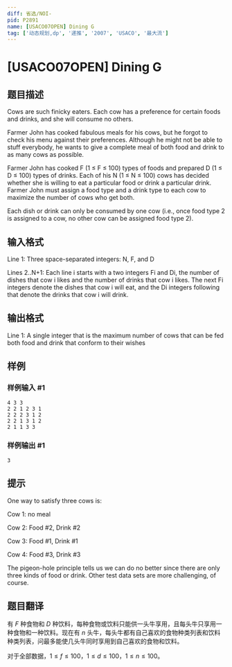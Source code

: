 ```yaml
---
diff: 省选/NOI-
pid: P2891
name: [USACO07OPEN] Dining G
tag: ['动态规划,dp', '递推', '2007', 'USACO', '最大流']
---
```

# [USACO07OPEN] Dining G
## 题目描述

Cows are such finicky eaters. Each cow has a preference for certain foods and drinks, and she will consume no others.

Farmer John has cooked fabulous meals for his cows, but he forgot to check his menu against their preferences. Although he might not be able to stuff everybody, he wants to give a complete meal of both food and drink to as many cows as possible.

Farmer John has cooked F (1 ≤ F ≤ 100) types of foods and prepared D (1 ≤ D ≤ 100) types of drinks. Each of his N (1 ≤ N ≤ 100) cows has decided whether she is willing to eat a particular food or drink a particular drink. Farmer John must assign a food type and a drink type to each cow to maximize the number of cows who get both.

Each dish or drink can only be consumed by one cow (i.e., once food type 2 is assigned to a cow, no other cow can be assigned food type 2).

## 输入格式

Line 1: Three space-separated integers: N, F, and D


Lines 2..N+1: Each line i starts with a two integers Fi and Di, the number of dishes that cow i likes and the number of drinks that cow i likes. The next Fi integers  denote the dishes that cow i will eat, and the Di integers following that denote the drinks that cow i will drink.

## 输出格式

Line 1: A single integer that is the maximum number of cows that can be fed both food and drink that conform to their wishes

## 样例

### 样例输入 #1
```
4 3 3
2 2 1 2 3 1
2 2 2 3 1 2
2 2 1 3 1 2
2 1 1 3 3
```
### 样例输出 #1
```
3
```
## 提示

One way to satisfy three cows is:


Cow 1: no meal


Cow 2: Food #2, Drink #2


Cow 3: Food #1, Drink #1


Cow 4: Food #3, Drink #3


The pigeon-hole principle tells us we can do no better since there are only three kinds of food or drink. Other test data sets are more challenging, of course.

## 题目翻译

有 $F$ 种食物和 $D$ 种饮料，每种食物或饮料只能供一头牛享用，且每头牛只享用一种食物和一种饮料。现在有 $n$ 头牛，每头牛都有自己喜欢的食物种类列表和饮料种类列表，问最多能使几头牛同时享用到自己喜欢的食物和饮料。

对于全部数据，$1 \le f \le 100$，$1 \le d \le 100$，$1 \le n \le 100$。
